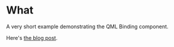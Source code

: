 What
====

A very short example demonstrating the QML Binding component.

Here's [the blog post](https://quitemeticulouslogic.com/property-bindings-101.html).
